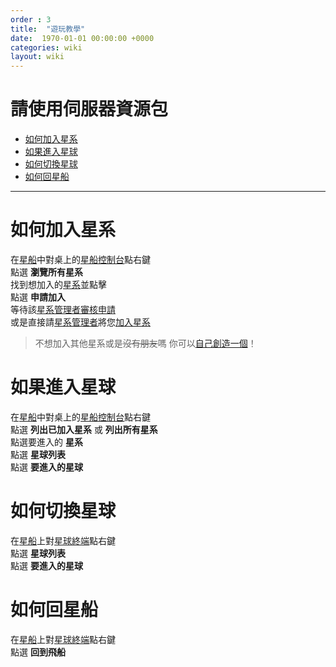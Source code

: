 ```yaml
---
order : 3
title:  "遊玩教學"
date:  1970-01-01 00:00:00 +0000
categories: wiki
layout: wiki
---
```


# 請使用伺服器資源包

- [如何加入星系](#如何加入星系)
- [如果進入星球](#如果進入星球)
- [如何切換星球](#如何切換星球)
- [如何回星船](#如何回星船)
  
---

# 如何加入星系

在[星船](/wiki/words.html#星船)中對桌上的[星船控制台](/wiki/words.html#星船控制台)點右鍵  
點選 **瀏覽所有星系**  
找到想加入的[星系](/wiki/words.html#星系)並點擊  
點選 **申請加入**  
等待該[星系管理者](/wiki/words.html#管理者)[審核申請](/wiki/galaxy-manage-tutorial.html#如何審核加入申請)  
或是直接請[星系管理者](/wiki/words.html#管理者)將您[加入星系](/wiki/galaxy-manage-tutorial.html#如何添加成員)

> 不想加入其他星系或是~~沒有朋友~~嗎 你可以[自己創造一個](/wiki/galaxy-manage-tutorial.html#如何創造星系)！

# 如果進入星球

在[星船](/wiki/words.html#星船)中對桌上的[星船控制台](/wiki/words.html#星船控制台)點右鍵  
點選 **列出已加入星系** 或 **列出所有星系**  
點選要進入的 **星系**  
點選 **星球列表**  
點選 **要進入的星球**

# 如何切換星球

在[星船](/wiki/words.html#星船)上對[星球終端](/wiki/words.html#星球終端)點右鍵  
點選 **星球列表**  
點選 **要進入的星球**

# 如何回星船

在[星船](/wiki/words.html#星船)上對[星球終端](/wiki/words.html#星球終端)點右鍵  
點選 **回到飛船**
